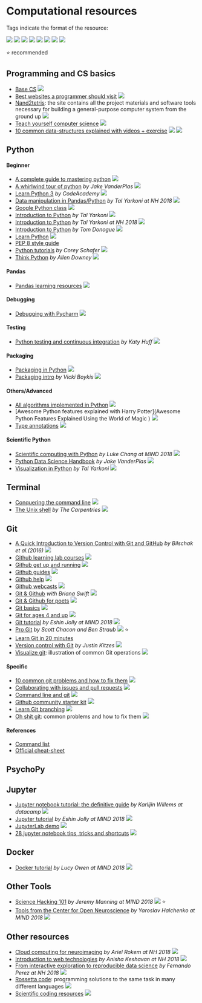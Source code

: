 # Computational resources


Tags indicate the format of the resource:

![](https://img.shields.io/badge/-blog-orange.svg)
![](https://img.shields.io/badge/-book-violet.svg)
![](https://img.shields.io/badge/-course-grey.svg)
![](https://img.shields.io/badge/-list-brown.svg)
![](https://img.shields.io/badge/-paper-yellow.svg)
![](https://img.shields.io/badge/-tutorial-blue.svg)
![](https://img.shields.io/badge/-tools-red.svg)
![](https://img.shields.io/badge/-video-green.svg)

:star: recommended


## Programming and CS basics
- [Base CS](https://medium.com/basecs) ![](https://img.shields.io/badge/-blog-orange.svg)
- [Best websites a programmer should visit](https://github.com/sdmg15/Best-websites-a-programmer-should-visit#coding-style) ![](https://img.shields.io/badge/-list-brown.svg)
- [Nand2tetris](https://www.nand2tetris.org/course): the site contains all the project materials and software tools necessary for building a general-purpose computer system from the ground up ![](https://img.shields.io/badge/-tutorial-blue.svg)
- [Teach yourself computer science](https://teachyourselfcs.com/) ![](https://img.shields.io/badge/-list-brown.svg)
- [10 common data-structures explained with videos + exercise](https://medium.freecodecamp.org/10-common-data-structures-explained-with-videos-exercises-aaff6c06fb2b) ![](https://img.shields.io/badge/-tutorial-blue.svg) ![](https://img.shields.io/badge/-video-green.svg)


## Python

#### Beginner
- [A complete guide to mastering python](https://data-flair.training/blogs/python-tutorials-home/) ![](https://img.shields.io/badge/-tutorial-blue.svg)
- [A whirlwind tour of python](https://jakevdp.github.io/WhirlwindTourOfPython/) _by Jake VanderPlas_ ![](https://img.shields.io/badge/-book-violet.svg)
- [Learn Python 3](https://www.codecademy.com/learn/learn-python-3) _by CodeAcademy_ ![](https://img.shields.io/badge/-course-grey.svg)
- [Data manipulation in Pandas/Python](https://www.youtube.com/watch?v=1VY8ww9ZuzY) _by Tal Yarkoni at NH 2018_ ![](https://img.shields.io/badge/-video-green.svg)
- [Google Python class](https://developers.google.com/edu/python/) ![](https://img.shields.io/badge/-tutorial-blue.svg)
- [Introduction to Python](https://github.com/neurohackademy/introduction-to-python/blob/master/introduction-to-python.ipynb) _by Tal Yarkoni_ ![](https://img.shields.io/badge/-tutorial-blue.svg)
- [Introduction to Python](https://www.youtube.com/watch?v=XkUrvhcSE3w&feature=youtu.be) _by Tal Yarkoni  at NH 2018_ ![](https://img.shields.io/badge/-video-green.svg)
- [Introduction to Python](https://cogs18.github.io/intro/) _by Tom Donogue_ ![](https://img.shields.io/badge/-tutorial-blue.svg)
- [Learn Python](https://www.learnpython.org/) ![](https://img.shields.io/badge/-tutorial-blue.svg)
- [PEP 8 style guide](https://www.python.org/dev/peps/pep-0008/)
- [Python tutorials](https://www.youtube.com/playlist?list=PL-osiE80TeTt2d9bfVyTiXJA-UTHn6WwU) _by Corey Schafer_ ![](https://img.shields.io/badge/-video-green.svg)
- [Think Python](https://github.com/AllenDowney/ThinkPython2) _by Allen Downey_ ![](https://img.shields.io/badge/-book-violet.svg)

#### Pandas
- [Pandas learning resources](http://pandas.pydata.org/pandas-docs/stable/tutorials.html) ![](https://img.shields.io/badge/-list-brown.svg)

#### Debugging
- [Debugging with Pycharm](https://www.jetbrains.com/help/pycharm/part-1-debugging-python-code.html) ![](https://img.shields.io/badge/-tutorial-blue.svg)

#### Testing
- [Python testing and continuous integration](http://katyhuff.github.io/python-testing/) _by Katy Huff_ ![](https://img.shields.io/badge/-tutorial-blue.svg)

#### Packaging
- [Packaging in Python](https://nsls-ii.github.io/scientific-python-cookiecutter/index.html) ![](https://img.shields.io/badge/-tutorial-blue.svg)
- [Packaging intro](http://veekaybee.github.io/2017/09/26/python-packaging/#intro) _by Vicki Boykis_ ![](https://img.shields.io/badge/-tutorial-blue.svg)

#### Others/Advanced
- [All algorithms implemented in Python](https://github.com/TheAlgorithms/Python) ![](https://img.shields.io/badge/-tutorial-blue.svg)
- [Awesome Python features explained with Harry Potter](Awesome Python Features Explained Using the World of Magic
) ![](https://img.shields.io/badge/-tutorial-blue.svg)
- [Type annotations](https://dev.to/dstarner/using-pythons-type-annotations-4cfe) ![](https://img.shields.io/badge/-tutorial-blue.svg)

#### Scientific Python
- [Scientific computing with Python](https://www.youtube.com/watch?v=RhNfnQlnCEo&index=18&t=0s&list=PLEE6ggCEJ0H0KOlMKx_PUVB_16VoCfGj9) _by Luke Chang at MIND 2018_ ![](https://img.shields.io/badge/-video-green.svg)
- [Python Data Science Handbook](https://jakevdp.github.io/PythonDataScienceHandbook/) _by Jake VanderPlas_ ![](https://img.shields.io/badge/-book-violet.svg)
- [Visualization in Python](https://github.com/neurohackademy/visualization-in-python/blob/master/visualization-in-python.ipynb) _by Tal Yarkoni_ ![](https://img.shields.io/badge/-tutorial-blue.svg)


## Terminal
- [Conquering the command line](http://conqueringthecommandline.com/book/frontmatter) ![](https://img.shields.io/badge/-book-violet.svg)
- [The Unix shell](http://swcarpentry.github.io/shell-novice/) _by The Carpentries_ ![](https://img.shields.io/badge/-tutorial-blue.svg)

## Git
- [A Quick Introduction to Version Control with
Git and GitHub](https://journals.plos.org/ploscompbiol/article?id=10.1371/journal.pcbi.1004668) _by Bilschak et al.(2016)_ ![](https://img.shields.io/badge/-paper-yellow.svg)
- [Github learning lab courses](https://lab.github.com/courses) ![](https://img.shields.io/badge/-tutorial-blue.svg)
- [Github get up and running](https://www.youtube.com/playlist?list=PLg7s6cbtAD15G8lNyoaYDuKZSKyJrgwB-) ![](https://img.shields.io/badge/-video-green.svg)
- [Github guides](https://guides.github.com/) ![](https://img.shields.io/badge/-tutorial-blue.svg)
- [Github help](https://help.github.com/categories/bootcamp/) ![](https://img.shields.io/badge/-tutorial-blue.svg)
- [Github webcasts](https://www.youtube.com/playlist?list=PLg7s6cbtAD17uAwaZwiykDci_q3te3CTY) ![](https://img.shields.io/badge/-video-green.svg)
- [Git & Github](https://www.youtube.com/playlist?list=PLg7s6cbtAD17Gw5u8644bgKhgRLiJXdX4) _with Briana Swift_ ![](https://img.shields.io/badge/-video-green.svg)
- [Git & Github for poets](https://www.youtube.com/playlist?list=PLRqwX-V7Uu6ZF9C0YMKuns9sLDzK6zoiV) ![](https://img.shields.io/badge/-video-green.svg)
- [Git basics](https://www.youtube.com/playlist?list=PLg7s6cbtAD165JTRsXh8ofwRw0PqUnkVH) ![](https://img.shields.io/badge/-video-green.svg)
- [Git for ages 4 and up](https://www.youtube.com/watch?v=1ffBJ4sVUb4) ![](https://img.shields.io/badge/-video-green.svg)
- [Git tutorial](https://www.youtube.com/watch?v=0DGCnBZBoc0&index=2&t=5s&list=PLEE6ggCEJ0H0KOlMKx_PUVB_16VoCfGj9) _by Eshin Jolly at MIND 2018_ ![](https://img.shields.io/badge/-video-green.svg)
- [Pro Git](https://git-scm.com/book/en/v2) _by Scott Chacon and Ben Straub_ ![](https://img.shields.io/badge/-book-violet.svg)   :star:
- [Learn Git in 20 minutes](https://www.youtube.com/watch?v=IHaTbJPdB-s)
- [Version control with Git](http://datasci.kitzes.com/lessons/git/)  _by Justin Kitzes_ ![](https://img.shields.io/badge/-tutorial-blue.svg)
- [Visualize git](https://github.com/git-school/visualizing-git): illustration of common Git operations ![](https://img.shields.io/badge/-tutorial-blue.svg)


#### Specific
- [10 common git problems and how to fix them](https://dev.to/citizen428/10-common-git-problems-and-how-to-fix-them-234o) ![](https://img.shields.io/badge/-tutorial-blue.svg)
- [Collaborating with issues and pull requests](https://help.github.com/categories/collaborating-with-issues-and-pull-requests/) ![](https://img.shields.io/badge/-tutorial-blue.svg)
- [Command line and git](https://hub.github.com/) ![](https://img.shields.io/badge/-tutorial-blue.svg)
- [Github community starter kit](https://lab.github.com/githubtraining/community-starter-kit) ![](https://img.shields.io/badge/-tutorial-blue.svg)
- [Learn Git branching](https://learngitbranching.js.org/) ![](https://img.shields.io/badge/-tutorial-blue.svg)
- [Oh shit git](https://ohshitgit.com/): common problems and how to fix them ![](https://img.shields.io/badge/-tutorial-blue.svg)


#### References
- [Command list](https://git-scm.com/docs)
- [Official cheat-sheet](https://services.github.com/on-demand/downloads/github-git-cheat-sheet.pdf)

## PsychoPy

## Jupyter
- [Jupyter notebook tutorial: the definitive guide](https://www.datacamp.com/community/tutorials/tutorial-jupyter-notebook) _by Karlijin Willems at datacamp_ ![](https://img.shields.io/badge/-tutorial-blue.svg)
- [Jupyter tutorial](https://www.youtube.com/watch?v=CSkTJRNBTME&index=3&t=4s&list=PLEE6ggCEJ0H0KOlMKx_PUVB_16VoCfGj9) _by Eshin Jolly at MIND 2018_ ![](https://img.shields.io/badge/-video-green.svg)
- [JupyterLab demo](https://github.com/jupyterlab/jupyterlab-demo) ![](https://img.shields.io/badge/-tutorial-blue.svg)
- [28 jupyter notebook tips, tricks and shortcuts](https://www.dataquest.io/blog/jupyter-notebook-tips-tricks-shortcuts/) ![](https://img.shields.io/badge/-tutorial-blue.svg)


## Docker
- [Docker tutorial](https://www.youtube.com/watch?v=hUvYdXo5MfU&index=17&t=0s&list=PLEE6ggCEJ0H0KOlMKx_PUVB_16VoCfGj9) _by Lucy Owen at MIND 2018_ ![](https://img.shields.io/badge/-video-green.svg)


## Other Tools
- [Science Hacking 101](https://www.youtube.com/watch?v=Gin8_AITmS0) _by Jeremy Manning at MIND 2018_  ![](https://img.shields.io/badge/-video-green.svg)  :star:
- [Tools from the Center for Open Neuroscience](https://www.youtube.com/watch?v=RBaJn2Xtqzg&index=8&t=2278s&list=PLEE6ggCEJ0H0KOlMKx_PUVB_16VoCfGj9) _by Yaroslav Halchenko at MIND 2018_ ![](https://img.shields.io/badge/-video-green.svg)

## Other resources
- [Cloud computing for neuroimaging](https://www.youtube.com/watch?v=TjfZmiqBDwc) _by Ariel Rokem at NH 2018_ ![](https://img.shields.io/badge/-video-green.svg)
- [Introduction to web technologies](https://www.youtube.com/watch?v=zPuld-D8Yfk) _by Anisha Keshavan at NH 2018_ ![](https://img.shields.io/badge/-video-green.svg)
- [From interactive exploration to reproducible data science](https://www.youtube.com/watch?v=zC-3sdPtb0w&feature=youtu.be) _by Fernando Perez at NH 2018_ ![](https://img.shields.io/badge/-video-green.svg)
- [Rossetta code](http://www.rosettacode.org/wiki/Rosetta_Code): programming solutions to the same task in many different  languages ![](https://img.shields.io/badge/-tutorial-blue.svg)
- [Scientific coding resources](https://docs.google.com/document/d/1Wt6sZUavq4oQf4t3tpQARcajf-6i4TtHlx_lw-WJD1U/edit#) ![](https://img.shields.io/badge/-list-brown.svg)
